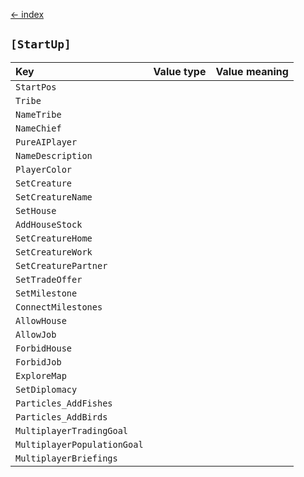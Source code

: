 [← index](../index.md)

## `[StartUp]`
| Key                         | Value type | Value meaning |
|:----------------------------|:-----------|:--------------|
| `StartPos`                  |            |               |
| `Tribe`                     |            |               |
| `NameTribe`                 |            |               |
| `NameChief`                 |            |               |
| `PureAIPlayer`              |            |               |
| `NameDescription`           |            |               |
| `PlayerColor`               |            |               |
| `SetCreature`               |            |               |
| `SetCreatureName`           |            |               |
| `SetHouse`                  |            |               |
| `AddHouseStock`             |            |               |
| `SetCreatureHome`           |            |               |
| `SetCreatureWork`           |            |               |
| `SetCreaturePartner`        |            |               |
| `SetTradeOffer`             |            |               |
| `SetMilestone`              |            |               |
| `ConnectMilestones`         |            |               |
| `AllowHouse`                |            |               |
| `AllowJob`                  |            |               |
| `ForbidHouse`               |            |               |
| `ForbidJob`                 |            |               |
| `ExploreMap`                |            |               |
| `SetDiplomacy`              |            |               |
| `Particles_AddFishes`       |            |               |
| `Particles_AddBirds`        |            |               |
| `MultiplayerTradingGoal`    |            |               |
| `MultiplayerPopulationGoal` |            |               |
| `MultiplayerBriefings`      |            |               |